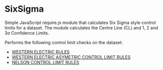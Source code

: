 # SixSigma

Simple JavaScript require.js module that calculates Six Sigma style control limits for a dataset. The module calculates the Centre Line (CL) and 1, 2 and 3σ Confidence Limits.

Performs the following control limit checks on the dataset:

* [WESTERN ELECTRIC RULES](https://en.wikipedia.org/wiki/Western_Electric_rules)
* [WESTERN ELECTRIC ASYMETRIC CONTROL LIMIT RULES](https://en.wikipedia.org/wiki/Western_Electric_rules)
* [NELSON CONTROL LIMIT RULES](https://en.wikipedia.org/wiki/Nelson_rules)
